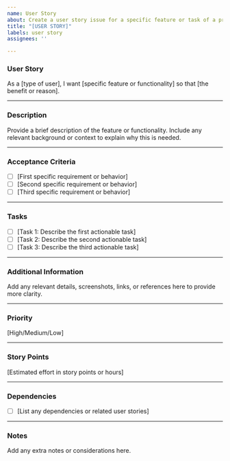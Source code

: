 ```yaml
---
name: User Story
about: Create a user story issue for a specific feature or task of a project
title: "[USER STORY]"
labels: user story
assignees: ''

---
```


### **User Story**
As a [type of user], I want [specific feature or functionality] so that [the benefit or reason].

---

### **Description**
Provide a brief description of the feature or functionality. Include any relevant background or context to explain why this is needed.

---

### **Acceptance Criteria**
- [ ] [First specific requirement or behavior]
- [ ] [Second specific requirement or behavior]
- [ ] [Third specific requirement or behavior]

---

### **Tasks**
- [ ] [Task 1: Describe the first actionable task]
- [ ] [Task 2: Describe the second actionable task]
- [ ] [Task 3: Describe the third actionable task]

---

### **Additional Information**
Add any relevant details, screenshots, links, or references here to provide more clarity.

---

### **Priority**
[High/Medium/Low]

---

### **Story Points**
[Estimated effort in story points or hours]

---

### **Dependencies**
- [ ] [List any dependencies or related user stories]

---

### **Notes**
Add any extra notes or considerations here.
